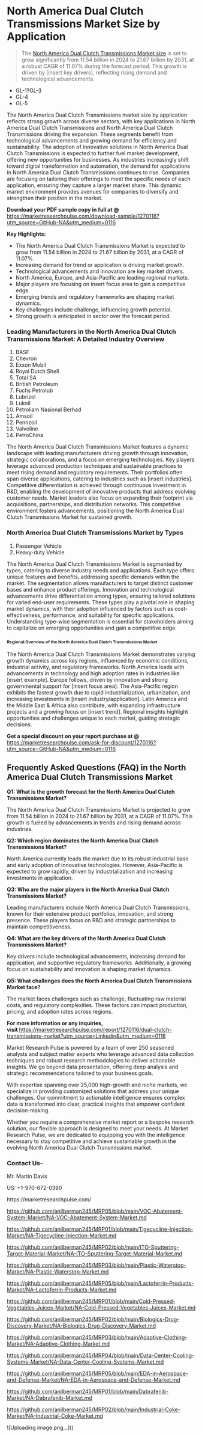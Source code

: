 <h1>North America Dual Clutch Transmissions Market&nbsp;Size by Application</h1><blockquote><p>The <a href="https://marketresearchpulse.com/download-sample/1270116?utm_source=GitHub-NA&amp;utm_medium=0116">North America Dual Clutch Transmissions Market size</a> is set to grow significantly from 11.54 billion in 2024 to 21.67 billion by 2031, at a robust CAGR of 11.07% during the forecast period. This growth is driven by [insert key drivers], reflecting rising demand and technological advancements.</p></blockquote><ul><li>GL-1?GL-3<li> GL-4<li> GL-5</li></ul><p>The North America Dual Clutch Transmissions market size by application reflects strong growth across diverse sectors, with key applications in North America Dual Clutch Transmissions and North America Dual Clutch Transmissions driving the expansion. These segments benefit from technological advancements and growing demand for efficiency and sustainability. The adoption of innovative solutions in North America Dual Clutch Transmissions is expected to further fuel market development, offering new opportunities for businesses. As industries increasingly shift toward digital transformation and automation, the demand for applications in North America Dual Clutch Transmissions continues to rise. Companies are focusing on tailoring their offerings to meet the specific needs of each application, ensuring they capture a larger market share. This dynamic market environment provides avenues for companies to diversify and strengthen their position in the market.</p><p><strong>Download your PDF sample copy in full at @ </strong><a href="https://marketresearchpulse.com/download-sample/1270116?utm_source=GitHub-NA&amp;utm_medium=0116">https://marketresearchpulse.com/download-sample/1270116?utm_source=GitHub-NA&amp;utm_medium=0116</a></p><p><strong>Key Highlights: </strong></p><ul><li>The North America Dual Clutch Transmissions Market is expected to grow from 11.54 billion in 2024 to 21.67 billion by 2031, at a CAGR of 11.07%.</li><li>Increasing demand for trend or application is driving market growth.</li><li>Technological advancements and innovation are key market drivers.</li><li>North America, Europe, and Asia-Pacific are leading regional markets.</li><li>Major players are focusing on insert focus area to gain a competitive edge.</li><li>Emerging trends and regulatory frameworks are shaping market dynamics.</li><li>Key challenges include challenge, influencing growth potential.</li><li>Strong growth is anticipated in sector over the forecast period.</li></ul><h3>Leading Manufacturers in the North America Dual Clutch Transmissions Market: A Detailed Industry Overview</h3><ol><li>BASF</li><li>Chevron</li><li>Exxon Mobil</li><li>Royal Dutch Shell</li><li>Total SA</li><li>British Petroleum</li><li>Fuchs Petrolub</li><li>Lubrizol</li><li>Lukoil</li><li>Petroliam Nasional Berhad</li><li>Amsoil</li><li>Pennzoil</li><li>Valvoline</li><li>PetroChina</li></ol><div class="flex max-w-full flex-col flex-grow"><div class="min-h-8 text-message flex w-full flex-col items-end gap-2 whitespace-normal break-words [.text-message+&amp;]:mt-5" dir="auto" data-message-author-role="assistant" data-message-id="fd8432e4-4910-450d-b182-61b7bfb0a01f" data-message-model-slug="gpt-4o"><div class="flex w-full flex-col gap-1 empty:hidden first:pt-[3px]"><div class="markdown prose w-full break-words dark:prose-invert light"><p>The North America Dual Clutch Transmissions Market features a dynamic landscape with leading manufacturers driving growth through innovation, strategic collaborations, and a focus on emerging technologies. Key players leverage advanced production techniques and sustainable practices to meet rising demand and regulatory requirements. Their portfolios often span diverse applications, catering to industries such as [insert industries]. Competitive differentiation is achieved through continuous investment in R&amp;D, enabling the development of innovative products that address evolving customer needs. Market leaders also focus on expanding their footprint via acquisitions, partnerships, and distribution networks. This competitive environment fosters advancements, positioning the North America Dual Clutch Transmissions Market for sustained growth.</p></div></div></div></div><h3>North America Dual Clutch Transmissions Market by Types</h3><ol><li>Passenger Vehicle<li> Heavy-duty Vehicle</li></ol><div class="flex max-w-full flex-col flex-grow"><div class="min-h-8 text-message flex w-full flex-col items-end gap-2 whitespace-normal break-words [.text-message+&amp;]:mt-5" dir="auto" data-message-author-role="assistant" data-message-id="084470be-0bb7-4664-bddf-5156b4f41249" data-message-model-slug="gpt-4o-mini"><div class="flex w-full flex-col gap-1 empty:hidden first:pt-[3px]"><div class="markdown prose w-full break-words dark:prose-invert light"><p>The North America Dual Clutch Transmissions Market is segmented by types, catering to diverse industry needs and applications. Each type offers unique features and benefits, addressing specific demands within the market. The segmentation allows manufacturers to target distinct customer bases and enhance product offerings. Innovation and technological advancements drive differentiation among types, ensuring tailored solutions for varied end-user requirements. These types play a pivotal role in shaping market dynamics, with their adoption influenced by factors such as cost-effectiveness, performance, and suitability for specific applications. Understanding type-wise segmentation is essential for stakeholders aiming to capitalize on emerging opportunities and gain a competitive edge.</p></div></div></div></div><h3><span style="font-size: 11px;">Regional Overview of the North America Dual Clutch Transmissions Market</span></h3><div class="flex max-w-full flex-col flex-grow"><div class="min-h-8 text-message flex w-full flex-col items-end gap-2 whitespace-normal break-words [.text-message+&amp;]:mt-5" dir="auto" data-message-author-role="assistant" data-message-id="e9038762-ce64-4e30-91c9-9bd413514231" data-message-model-slug="gpt-4o-mini"><div class="flex w-full flex-col gap-1 empty:hidden first:pt-[3px]"><div class="markdown prose w-full break-words dark:prose-invert light"><p>The North America Dual Clutch Transmissions Market demonstrates varying growth dynamics across key regions, influenced by economic conditions, industrial activity, and regulatory frameworks. North America leads with advancements in technology and high adoption rates in industries like [insert example]. Europe follows, driven by innovation and strong governmental support for [insert focus area]. The Asia-Pacific region exhibits the fastest growth due to rapid industrialization, urbanization, and increasing investments in [insert industry/application]. Latin America and the Middle East &amp; Africa also contribute, with expanding infrastructure projects and a growing focus on [insert trend]. Regional insights highlight opportunities and challenges unique to each market, guiding strategic decisions.</p></div></div></div></div><p><strong>Get a special discount on your report purchase at @ </strong><a href="https://marketresearchpulse.com/ask-for-discount/1270116?utm_source=GitHub-NA&amp;utm_medium=0116">https://marketresearchpulse.com/ask-for-discount/1270116?utm_source=GitHub-NA&amp;utm_medium=0116</a></p><h2>Frequently Asked Questions (FAQ) in the North America Dual Clutch Transmissions Market</h2><p><strong>Q1: What is the growth forecast for the North America Dual Clutch Transmissions Market?</strong></p><p>The North America Dual Clutch Transmissions Market is projected to grow from 11.54 billion in 2024 to 21.67 billion by 2031, at a CAGR of 11.07%. This growth is fueled by advancements in trends and rising demand across industries.</p><p><strong>Q2: Which region dominates the North America Dual Clutch Transmissions Market?</strong></p><p>North America currently leads the market due to its robust industrial base and early adoption of innovative technologies. However, Asia-Pacific is expected to grow rapidly, driven by industrialization and increasing investments in application.</p><p><strong>Q3: Who are the major players in the North America Dual Clutch Transmissions Market?</strong></p><p>Leading manufacturers include North America Dual Clutch Transmissions, known for their extensive product portfolios, innovation, and strong presence. These players focus on R&amp;D and strategic partnerships to maintain competitiveness.</p><p><strong>Q4: What are the key drivers of the North America Dual Clutch Transmissions Market?</strong></p><p>Key drivers include technological advancements, increasing demand for application, and supportive regulatory frameworks. Additionally, a growing focus on sustainability and innovation is shaping market dynamics.</p><p><strong>Q5: What challenges does the North America Dual Clutch Transmissions Market face?</strong></p><p>The market faces challenges such as challenge, fluctuating raw material costs, and regulatory complexities. These factors can impact production, pricing, and adoption rates across regions.</p><p><strong>For more information or any inquiries, visit&nbsp;</strong><a href="https://marketresearchpulse.com/report/1270116/dual-clutch-transmissions-market?utm_source=Linkedin&utm_medium=0116">https://marketresearchpulse.com/report/1270116/dual-clutch-transmissions-market?utm_source=Linkedin&utm_medium=0116</a></p><p>Market Research Pulse is powered by a team of over 250 seasoned analysts and subject matter experts who leverage advanced data collection techniques and robust research methodologies to deliver actionable insights. We go beyond data presentation, offering deep analysis and strategic recommendations tailored to your business goals.</p><p>With expertise spanning over 25,000 high-growth and niche markets, we specialize in providing customized solutions that address your unique challenges. Our commitment to actionable intelligence ensures complex data is transformed into clear, practical insights that empower confident decision-making.</p><p>Whether you require a comprehensive market report or a bespoke research solution, our flexible approach is designed to meet your needs. At Market Research Pulse, we are dedicated to equipping you with the intelligence necessary to stay competitive and achieve sustainable growth in the evolving North America Dual Clutch Transmissions market.</p><h3><strong>Contact Us-</strong></h3><p>Mr. Martin Davis</p><p>US: +1-970-672-0390</p><p>https://marketresearchpulse.com/</p><p><a href="https://github.com/anilberman245/MRP05/blob/main/VOC-Abatement-System-Market/NA-VOC-Abatement-System-Market.md">https://github.com/anilberman245/MRP05/blob/main/VOC-Abatement-System-Market/NA-VOC-Abatement-System-Market.md</a></p><p><a href="https://github.com/anilberman245/MRP01/blob/main/Tigecycline-Injection-Market/NA-Tigecycline-Injection-Market.md">https://github.com/anilberman245/MRP01/blob/main/Tigecycline-Injection-Market/NA-Tigecycline-Injection-Market.md</a></p><p><a href="https://github.com/anilberman245/MRP02/blob/main/ITO-Sputtering-Target-Material-Market/NA-ITO-Sputtering-Target-Material-Market.md">https://github.com/anilberman245/MRP02/blob/main/ITO-Sputtering-Target-Material-Market/NA-ITO-Sputtering-Target-Material-Market.md</a></p><p><a href="https://github.com/anilberman245/MRP03/blob/main/Plastic-Waterstop-Market/NA-Plastic-Waterstop-Market.md">https://github.com/anilberman245/MRP03/blob/main/Plastic-Waterstop-Market/NA-Plastic-Waterstop-Market.md</a></p><p><a href="https://github.com/anilberman245/MRP05/blob/main/Lactoferrin-Products-Market/NA-Lactoferrin-Products-Market.md">https://github.com/anilberman245/MRP05/blob/main/Lactoferrin-Products-Market/NA-Lactoferrin-Products-Market.md</a></p><p><a href="https://github.com/anilberman245/MRP01/blob/main/Cold-Pressed-Vegetables-Juices-Market/NA-Cold-Pressed-Vegetables-Juices-Market.md">https://github.com/anilberman245/MRP01/blob/main/Cold-Pressed-Vegetables-Juices-Market/NA-Cold-Pressed-Vegetables-Juices-Market.md</a></p><p><a href="https://github.com/anilberman245/MRP02/blob/main/Biologics-Drug-Discovery-Market/NA-Biologics-Drug-Discovery-Market.md">https://github.com/anilberman245/MRP02/blob/main/Biologics-Drug-Discovery-Market/NA-Biologics-Drug-Discovery-Market.md</a></p><p><a href="https://github.com/anilberman245/MRP03/blob/main/Adaptive-Clothing-Market/NA-Adaptive-Clothing-Market.md">https://github.com/anilberman245/MRP03/blob/main/Adaptive-Clothing-Market/NA-Adaptive-Clothing-Market.md</a></p><p><a href="https://github.com/anilberman245/MRP04/blob/main/Data-Center-Cooling-Systems-Market/NA-Data-Center-Cooling-Systems-Market.md">https://github.com/anilberman245/MRP04/blob/main/Data-Center-Cooling-Systems-Market/NA-Data-Center-Cooling-Systems-Market.md</a></p><p><a href="https://github.com/anilberman245/MRP05/blob/main/EDA-in-Aerospace-and-Defense-Market/NA-EDA-in-Aerospace-and-Defense-Market.md">https://github.com/anilberman245/MRP05/blob/main/EDA-in-Aerospace-and-Defense-Market/NA-EDA-in-Aerospace-and-Defense-Market.md</a></p><p><a href="https://github.com/anilberman245/MRP01/blob/main/Dabrafenib-Market/NA-Dabrafenib-Market.md">https://github.com/anilberman245/MRP01/blob/main/Dabrafenib-Market/NA-Dabrafenib-Market.md</a></p><p><a href="https://github.com/anilberman245/MRP02/blob/main/Industrial-Coke-Market/NA-Industrial-Coke-Market.md">https://github.com/anilberman245/MRP02/blob/main/Industrial-Coke-Market/NA-Industrial-Coke-Market.md</a></p>
![Uploading image.png…]()
